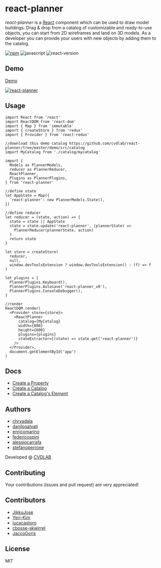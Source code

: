 # react-planner

_react-planner_ is a [React][react] component which can be used to draw model buildings. Drag & drop from a catalog of customizable and ready-to-use objects, you can start from 2D wireframes and land on 3D models. As a developer you can provide your users with new objects by adding them to the catalog.

[![npm][npm_label]][npm_link]
![javascript][js]
![react-version][react_version]

## Demo

[Demo][demo]

[![react-planner][preview_image]][demo]

## Usage

```es6
import React from 'react'
import ReactDOM from 'react-dom'
import { Map } from 'immutable'
import { createStore } from 'redux'
import { Provider } from 'react-redux'

//download this demo catalog https://github.com/cvdlab/react-planner/tree/master/demo/src/catalog
import MyCatalog from './catalog/mycatalog'

import {
  Models as PlannerModels,
  reducer as PlannerReducer,
  ReactPlanner,
  Plugins as PlannerPlugins,
} from 'react-planner'

//define state
let AppState = Map({
  'react-planner': new PlannerModels.State(),
})

//define reducer
let reducer = (state, action) => {
  state = state || AppState
  state = state.update('react-planner', (plannerState) =>
    PlannerReducer(plannerState, action)
  )
  return state
}

let store = createStore(
  reducer,
  null,
  window.devToolsExtension ? window.devToolsExtension() : (f) => f
)

let plugins = [
  PlannerPlugins.Keyboard(),
  PlannerPlugins.Autosave('react-planner_v0'),
  PlannerPlugins.ConsoleDebugger(),
]

//render
ReactDOM.render(
  <Provider store={store}>
    <ReactPlanner
      catalog={MyCatalog}
      width={800}
      height={600}
      plugins={plugins}
      stateExtractor={(state) => state.get('react-planner')}
    />
  </Provider>,
  document.getElementById('app')
)
```

## Docs

- [Create a Property](docs/HOW_TO_CREATE_A_PROPERTY.md)
- [Create a Catalog](docs/HOW_TO_CREATE_A_CATALOG.md)
- [Create a Catalog's Element](docs/HOW_TO_CREATE_AN_ELEMENT.md)

## Authors

- [chrvadala](https://github.com/chrvadala)
- [danilosalvati](https://github.com/danilosalvati)
- [enricomarino](https://github.com/enricomarino)
- [federicospini](https://github.com/federicospini)
- [alessiocarrafa](https://github.com/alessiocarrafa)
- [stefanoperrone](https://github.com/stefanoperrone)

Developed @ [CVDLAB][cvdlab]

## Contributing

Your contributions (issues and pull request) are very appreciated!

## Contributors

- [JikkuJose](https://github.com/JikkuJose)
- [Yeri-Kim](https://github.com/Yeri-Kim)
- [lucacastoro](https://github.com/lucacastoro)
- [cbosse-skwirrel](https://github.com/cbosse-skwirrel)
- [JaccoGoris](https://github.com/JaccoGoris)

## License

MIT

[react]: https://facebook.github.io/react/
[npm_label]: https://img.shields.io/npm/v/react-planner.svg?maxAge=2592000?style=plastic
[npm_link]: https://www.npmjs.com/package/react-planner
[js]: https://img.shields.io/badge/javascript-ES6-fbde34.svg
[react_version]: https://img.shields.io/badge/react%20version-16.0.0%20or%20later-61dafb.svg
[preview_image]: https://raw.githubusercontent.com/cvdlab/react-planner/master/preview.png
[demo]: https://cvdlab.github.io/react-planner
[cvdlab]: http://cvdlab.org/
